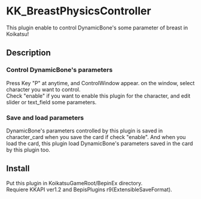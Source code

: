 # KK_BreastPhysicsController
This plugin enable to control DynamicBone's some parameter of breast in Koikatsu!

## Description 
### Control DynamicBone's parameters
Press Key "P" at anytime, and ControlWindow appear.
on the window, select character you want to control.  
Check "enable" if you want to enable this plugin for the character, and edit slider or text_field some parameters. 
 
### Save and load parameters 
DynamicBone's parameters controlled by this plugin is saved in character_card when you save the card if check "enable". 
And when you load the card, this plugin load DynamicBone's parameters saved in the card by this plugin too.

## Install
Put this plugin in KoikatsuGameRoot/BepinEx directory.  
Requiere KKAPI ver1.2 and BepisPlugins r9(ExtensibleSaveFormat).


